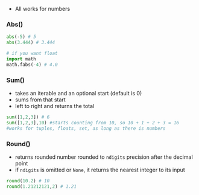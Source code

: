 - All works for numbers
### Abs()
```python
abs(-5) # 5
abs(3.444) # 3.444

# if you want float
import math
math.fabs(-4) # 4.0
```
### Sum()
- takes an iterable and an optional start (default is 0)
- sums from that start
- left to right and returns the total
```python
sum([1,2,3]) # 6
sum([1,2,3],10) #starts counting from 10, so 10 + 1 + 2 + 3 = 16
#works for tuples, floats, set, as long as there is numbers
```
### Round()
- returns rounded number rounded to `ndigits` precision after the decimal point
- if `ndigits` is omitted or `None`, it returns the nearest integer to its input
```python
round(10.2) # 10
round(1.21212121,2) # 1.21
```